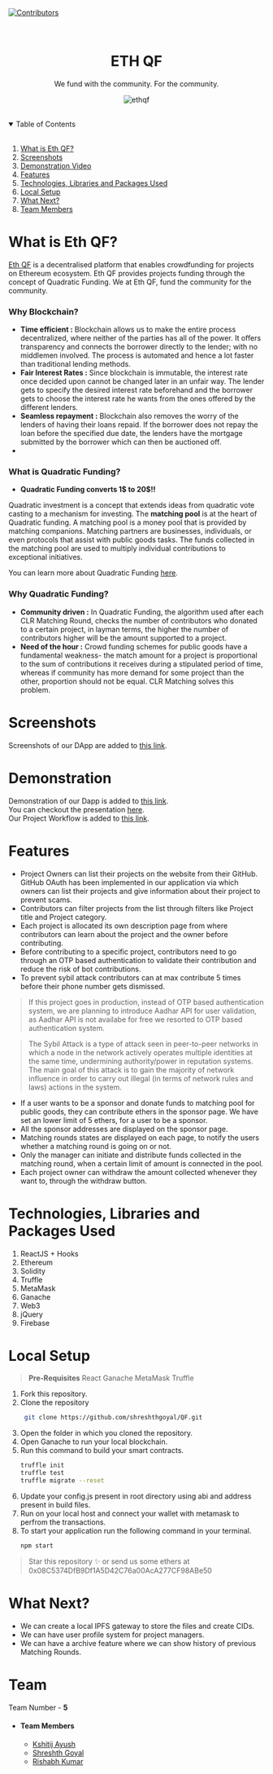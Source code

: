 [![Contributors][contributors-shield]][contributors-url]
<!-- PROJECT LOGO -->
<br />
<p align="center">
  <h1 align="center">ETH QF</h1>
  <p align="center">
   We fund with the community.  For the community.
   <br />
  </p>
</p>
<p align ="center">
<img src="https://gcdnb.pbrd.co/images/PNMAEIBhZYNl.png?o=1" alt="ethqf" border="0">
</p>
<br />

<!-- TABLE OF CONTENTS -->
<details open="open">
  <summary>Table of Contents</summary><br />
  <ol>
    <li>
      <a href="#about-the-project">What is Eth QF?</a>
      </li>
      <li>
      <a href="#screenshots">Screenshots</a>
      </li>
      <li>
         <a href="#video">Demonstration Video</a>
      </li>
    <li><a href="#features">Features</a>
    </li>
    <li><a href="#technologies-used">Technologies, Libraries and Packages Used</a>
    </li>
      <li><a href="#local-setup">Local Setup</a></li>
      <li><a href="#next">What Next?</a></li>
    <li><a href="#team">Team Members</a></li>
  </ol>
</details>


<div id="about-the-project" />

<!-- ABOUT THE PROJECT -->
# What is Eth QF?

[Eth QF](https://github.com/shreshthgoyal/QF) is a decentralised platform that enables crowdfunding for projects on Ethereum ecosystem. Eth QF provides projects funding through the concept of Quadratic Funding. We at Eth QF, fund the community for the community.

### Why Blockchain?

* **Time efficient :** Blockchain allows us to make the entire process decentralized, where neither of the parties has all of the power. It offers transparency and connects the borrower directly to the lender; with no middlemen involved. The process is automated and hence a lot faster than traditional lending methods.
* **Fair Interest Rates :** Since blockchain is immutable, the interest rate once decided upon cannot be changed later in an unfair way. The lender gets to specify the desired interest rate beforehand and the borrower gets to choose the interest rate he wants from the ones offered by the different lenders.
* **Seamless repayment :** Blockchain also removes the worry of the lenders of having their loans repaid. If the borrower does not repay the loan before the specified due date, the lenders have the mortgage submitted by the borrower which can then be auctioned off.
* 
### What is Quadratic Funding?

* **Quadratic Funding converts 1$ to 20$!!**

Quadratic investment is a concept that extends ideas from quadratic vote casting to a mechanism for investing.
The **matching pool** is at the heart of Quadratic funding.
A matching pool is a money pool that is provided by matching companions. Matching partners are businesses, individuals, or even protocols that assist with public goods tasks. The funds collected in the matching pool are used to multiply individual contributions to exceptional initiatives.

You can learn more about  Quadratic Funding [here](https://finematics.com/quadratic-funding-explained/).

### Why Quadratic Funding?

* **Community driven :** In Quadratic Funding, the algorithm used after each CLR Matching Round, checks the number of contributors who donated to a certain project, in layman terms, the higher the number of contributors higher will be the amount supported to a project.
* **Need of the hour :** Crowd funding schemes for public goods have a fundamental weakness- the match amount for a project is proportional to the sum of contributions it receives during a stipulated period of time, whereas if community has more demand for some project than the other, proportion should not be equal. CLR Matching solves this problem.

<div id="screenshots" />

# Screenshots

Screenshots of our DApp are added to [this link](https://photos.app.goo.gl/rM9hR66io1JGBUfEA).

<div id="video" />

# Demonstration 

Demonstration of our Dapp is added to [this link](https://vimeo.com/645497797). <br />
You can checkout the presentation [here](https://prezi.com/view/3FpSC5ii5PdE3s3mumji/). <br />
Our Project Workflow is added to [this link](https://app.milanote.com/1N2f911lxmcl1C?p=JnqtrMZqLIf).

<div id="features" />

<!-- GETTING STARTED -->
# Features

* Project Owners can list their projects on the website from their GitHub. GitHub OAuth has been implemented in our application via which owners can list their projects and give information about their project to prevent scams.
* Contributors can filter projects from the list through filters like Project title and Project category.
* Each project is allocated its own description page from where contributors can learn about the project and the owner before contributing.
* Before contributing to a specific project, contributors need to go through an OTP based authentication to validate their contribution and reduce the risk of bot contributions.
* To prevent sybil attack contributors can at max contribute 5 times before their phone number gets dismissed.
> If this project goes in production, instead of OTP based authentication system, we are planning to introduce Aadhar API for user validation, as Aadhar API is not availabe for free we resorted to OTP based authentication system.

>The Sybil Attack is a type of attack seen in peer-to-peer networks in which a node in the network actively operates multiple identities at the same time, undermining authority/power in reputation systems. The main goal of this attack is to gain the majority of network influence in order to carry out illegal (in terms of network rules and laws) actions in the system.

* If a user wants to be a sponsor and donate funds to matching pool for public goods, they can contribute ethers in the sponsor page. We have set an lower limit of 5 ethers, for a user to be a sponsor.
* All the sponsor addresses are displayed on the sponsor page.
* Matching rounds states are displayed on each page, to notify the users whether a matching round is going on or not.
* Only the manager can initiate and distribute funds collected in the matching round, when a certain limit of amount is connected in the pool.
* Each project owner can withdraw the amount collected whenever they want to, through the withdraw button.

<div id="technologies-used" />

# Technologies, Libraries and Packages Used

1. ReactJS + Hooks
2. Ethereum
3. Solidity
4. Truffle
5. MetaMask
6. Ganache
7. Web3
8. jQuery
9. Firebase 


<div id="local-setup" />

# Local Setup

> **Pre-Requisites**
> React
> Ganache 
> MetaMask
> Truffle
1. Fork this repository.
2. Clone the repository
   ```sh
    git clone https://github.com/shreshthgoyal/QF.git
    ```
3. Open the folder in which you cloned the repository.
4. Open Ganache to run your local blockchain.
5. Run this command to build your smart contracts.
    ```sh
    truffle init
    truffle test
    truffle migrate --reset
    ```
6. Update your config.js present in root directory using abi and address present in build files.
7. Run on your local host and connect your wallet with metamask to perfrom the transactions.
8. To start your application run the following command in your terminal.
   ```sh
   npm start
   ```
   

> Star this repository ✨ or send us some ethers at 0x08C5374DfB9Df1A5D42C76a00AcA277CF98ABe50

<div id="next" />

# What Next?

* We can create a local IPFS gateway to store the files and create CIDs.
* We can have user profile system for project managers.
* We can have a archive feature where we can show history of previous Matching Rounds.

<div id="team" />
<!-- CONTACT -->

# Team

Team Number - **5**

- #### Team Members
    - [Kshitij Ayush](https://github.com/kshitij-404)
    - [Shreshth Goyal](https://github.com/shreshthgoyal)
    - [Rishabh Kumar](https://github.com/rish78)
# 

[contributors-shield]: https://img.shields.io/github/contributors/shreshthgoyal/QF.svg?style=for-the-badge
[contributors-url]: https://github.com/shreshthgoyal/QF
